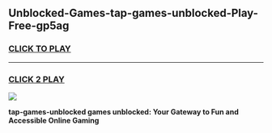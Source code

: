 
## Unblocked-Games-tap-games-unblocked-Play-Free-gp5ag
<h3>
<a href="https://premium76.site?title=tap-games-unblocked&ref=18A1">CLICK TO PLAY</a></h3>
<hr>

<h3>
<a href="https://premium76.site?title=tap-games-unblocked&ref=18A1">CLICK 2 PLAY</a>
  
</h3>

<a href="https://premium76.site?title=tap-games-unblocked&ref=18A1"><img src="https://clearcache.store/games.png"></a>


**tap-games-unblocked games unblocked: Your Gateway to Fun and Accessible Online Gaming**
